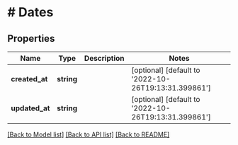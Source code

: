 # # Dates

## Properties

Name | Type | Description | Notes
------------ | ------------- | ------------- | -------------
**created_at** | **string** |  | [optional] [default to '2022-10-26T19:13:31.399861']
**updated_at** | **string** |  | [optional] [default to '2022-10-26T19:13:31.399861']

[[Back to Model list]](../../README.md#models) [[Back to API list]](../../README.md#endpoints) [[Back to README]](../../README.md)
